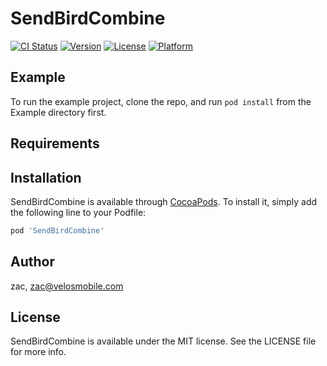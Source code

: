# SendBirdCombine

[![CI Status](https://img.shields.io/travis/zac/SendBirdCombine.svg?style=flat)](https://travis-ci.org/zac/SendBirdCombine)
[![Version](https://img.shields.io/cocoapods/v/SendBirdCombine.svg?style=flat)](https://cocoapods.org/pods/SendBirdCombine)
[![License](https://img.shields.io/cocoapods/l/SendBirdCombine.svg?style=flat)](https://cocoapods.org/pods/SendBirdCombine)
[![Platform](https://img.shields.io/cocoapods/p/SendBirdCombine.svg?style=flat)](https://cocoapods.org/pods/SendBirdCombine)

## Example

To run the example project, clone the repo, and run `pod install` from the Example directory first.

## Requirements

## Installation

SendBirdCombine is available through [CocoaPods](https://cocoapods.org). To install
it, simply add the following line to your Podfile:

```ruby
pod 'SendBirdCombine'
```

## Author

zac, zac@velosmobile.com

## License

SendBirdCombine is available under the MIT license. See the LICENSE file for more info.
